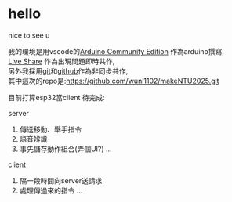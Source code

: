 # hello
nice to see u

我的環境是用vscode的[Arduino Community Edition](https://marketplace.visualstudio.com/items/?itemName=vscode-arduino.vscode-arduino-community) 作為arduino撰寫,  
[Live Share](https://marketplace.visualstudio.com/items/?itemName=MS-vsliveshare.vsliveshare) 作為出現問題即時共作,  
另外我採用[git](https://git-scm.com/)和[github](https://github.com/)作為非同步共作,  
其中這次的repo是:https://github.com/wuni1102/makeNTU2025.git

目前打算esp32當client
待完成:

server
1. 傳送移動、舉手指令
2. 語音辨識
3. 事先儲存動作組合(弄個UI?)
...

client
1. 隔一段時間向server送請求
2. 處理傳過來的指令
...